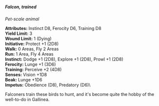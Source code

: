 ##### Falcon, trained

*Pet-scale animal*

**Attributes:** Instinct D8, Ferocity D6, Training D8\
**Yield Limit:** 3\
**Wound Limit:** 1 (Dying)\
**Initiative:** Protect +1 (2D8)\
**Walk:** 0 Areas, Fly 2 Areas\
**Run:** 1 Area, Fly 4 Areas\
**Instinct:** Dodge +1 (2D8), Explore +1 (2D8), Prowl +1 (2D8)\
**Ferocity:** Lunge +1 (3D6)\
**Training:** Perceive +2 (4D8)\
**Senses:** Vision +1D8\
**Beak:** Lunge +1D6\
**Impetus:** Obedience (D8), Predatory (D6)\

Falconers train these birds to hunt, and it's become quite the hobby of
the well-to-do in Gallinea.

